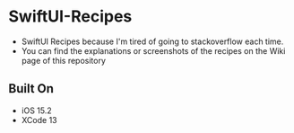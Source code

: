 # SwiftUI-Recipes
- SwiftUI Recipes because I'm tired of going to stackoverflow each time.
- You can find the explanations or screenshots of the recipes on the Wiki page of this repository 
## Built On
- iOS 15.2
- XCode 13
